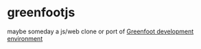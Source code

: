 greenfootjs
===========

maybe someday a js/web clone or port of [Greenfoot development environment](http://www.greenfoot.org)

